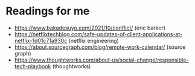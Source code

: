 
# Readings for me
- https://www.bakadesuyo.com/2021/10/conflict/ (eric barker)
- https://netflixtechblog.com/safe-updates-of-client-applications-at-netflix-1d01c71a930c (netflix engineering)
- https://about.sourcegraph.com/blog/remote-work-calendar/ (source graph)
- https://www.thoughtworks.com/about-us/social-change/responsible-tech-playbook (thoughtworks)